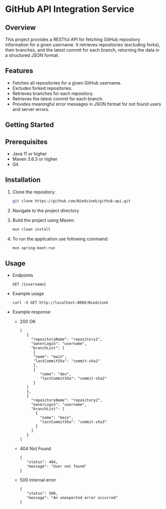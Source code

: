 # GitHub API Integration Service

## Overview

This project provides a RESTful API for fetching GitHub repository information for a given username. It retrieves repositories (excluding forks), their branches, and the latest commit for each branch, returning the data in a structured JSON format.

## Features

- Fetches all repositories for a given GitHub username.
- Excludes forked repositories.
- Retrieves branches for each repository.
- Retrieves the latest commit for each branch.
- Provides meaningful error messages in JSON format for not found users and server errors.

## Getting Started

## Prerequisites

- Java 11 or higher
- Maven 3.6.3 or higher
- Git

## Installation

1. Clone the repository:
   ```bash
   git clone https://github.com/Niedzinek/github-api.git
   ```

2. Navigate to the project directory

3. Build the project using Maven:
   ```bash
   mvn clean install
   ```

4. To run the application use following command:

   ```bash
   mvn spring-boot:run
   ```

## Usage

- Endpoints

   ```
   GET /{username}
   ```

- Example usage

   ```
   curl -X GET http://localhost:8080/Niedzinek
   ```

- Example response
   - 200 OK

     ```
     [
        {
          "repositoryName": "repository1",
          "ownerLogin": "username",
          "branchList": [
           {
           "name": "main",
           "lastCommitSha": "commit-sha1"
           },
           {
              "name": "dev",
              "lastCommitSha": "commit-sha2"
           }
        ]
        },
        {
          "repositoryName": "repository2",
          "ownerLogin": "username",
          "branchList": [
            {
              "name": "main",
              "lastCommitSha": "commit-sha3"
            }
          ]
        }
     ]
     ```
   - 404 Not Found
     
     ```
     {
        "status": 404,
        "message": "User not found"
     }
     ```
   - 500 Internal error

     ```
     {
        "status": 500,
        "message": "An unexpected error occurred"
     }
     ```


